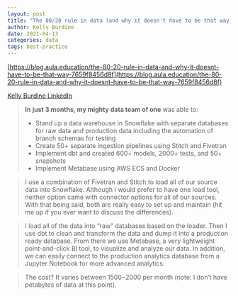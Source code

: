 ```yaml
---
layout: post
title: "The 80/20 rule in data (and why it doesn't have to be that way)"
author: Kelly Burdine
date: 2021-04-13
categories: data
tags: best-practice
---
```

[https://blog.aula.education/the-80-20-rule-in-data-and-why-it-doesnt-have-to-be-that-way-7659f8456d8f](https://blog.aula.education/the-80-20-rule-in-data-and-why-it-doesnt-have-to-be-that-way-7659f8456d8f)

[Kelly Burdine LinkedIn](https://www.linkedin.com/in/kellyburdine/)

> **In** **just 3 months, my mighty data team of one** was able to:
> - Stand up a data warehouse in Snowflake with separate databases for raw data and production data including the automation of branch schemas for testing
> - Create 50+ separate ingestion pipelines using Stitch and Fivetran
> - Implement dbt and created 600+ models, 2000+ tests, and 50+ snapshots
> - Implement Metabase using AWS ECS and Docker

> I use a combination of Fivetran and Stitch to load all of our source data into Snowflake. Although I would prefer to have one load tool, neither option came with connector options for all of our sources. With that being said, both are really easy to set up and maintain (hit me up if you ever want to discuss the differences).

> I load all of the data into “raw” databases based on the loader. Then I use dbt to clean and transform the data and dump it into a production ready database. From there we use Metabase, a very lightweight point-and-click BI tool, to visualize and analyze our data. In addition, we can easily connect to the production analytics database from a Jupyter Notebook for more advanced analytics. 

> The cost? It varies between $1500-$2000 per month (note: I don’t have petabytes of data at this point).
